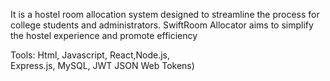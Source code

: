  It is a hostel room allocation system designed 
to streamline the process for college students 
and administrators.
 SwiftRoom Allocator aims to simplify the 
hostel experience and promote efficiency

 Tools: Html, Javascript, React,Node.js,  
Express.js, MySQL, JWT JSON Web Tokens)

